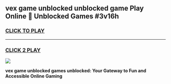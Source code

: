 
## vex game unblocked unblocked game Play Online 👋 Unblocked Games #3v16h
<h3>
<a href="https://premium.freeplayer.one?title=vex_game_unblocked&ref=21F">CLICK TO PLAY</a></h3>
<hr>

<h3>
<a href="https://premium.freeplayer.one?title=vex_game_unblocked&ref=21F">CLICK 2 PLAY</a>
  
</h3>

<a href="https://premium.freeplayer.one?title=vex_game_unblocked&ref=21F/"><img src="https://clearcache.store/games.png"></a>


**vex game unblocked games unblocked: Your Gateway to Fun and Accessible Online Gaming**
